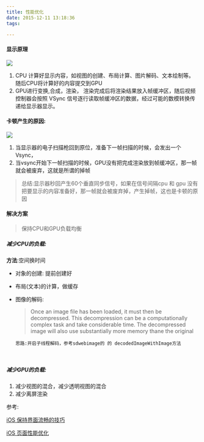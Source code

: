 ```yaml
---
title: 性能优化
date: 2015-12-11 13:18:36
tags:

---
```


#### 显示原理

![](http://ohbzayk4i.bkt.clouddn.com/17-1-20/95673407-file_1484905412627_29bc.png)



1. CPU 计算好显示内容，如视图的创建、布局计算、图片解码、文本绘制等。随后CPU将计算好的内容提交到GPU
2. GPU进行变换,合成，渲染， 渲染完成后将渲染结果放入帧缓冲区，随后视频控制器会按照 VSync 信号逐行读取帧缓冲区的数据，经过可能的数模转换传递给显示器显示。

#### 卡顿产生的原因: 

![](http://ohbzayk4i.bkt.clouddn.com/17-1-21/41214618-file_1484935773331_2c20.jpg)



1. 当显示器的电子扫描枪回到原位，准备下一帧扫描的时候，会发出一个Vsync，
2. 当vsync开始下一帧扫描的时候，GPU没有把完成渲染放到帧缓冲区，那一帧就会被废弃，这就是所谓的掉帧

> 总结:显示器秒回产生60个垂直同步信号，如果在信号间隔cpu 和 gpu 没有把要显示的内容准备好，那一帧就会被废弃掉，产生掉帧，这也是卡顿的原因

#### 解决方案

> 保持CPU和GPU负载均衡

##### 减少CPU的负载:  

**方法**:空间换时间

- 对象的创建: 提前创建好 

- 布局(文本)的计算，做缓存

- 图像的解码: 

  > Once an image file has been loaded, it must then be decompressed. This decompression can be a computationally complex task and take considerable time. The decompressed image will also use substantially more memory thane the original

  ```
  思路:开启子线程解码，参考sdwebimage的 的 decodedImageWithImage方法
  ```

  ​

##### 减少GPU的负载:

1. 减少视图的混合，减少透明视图的混合
2. 减少离屏渲染





参考: 

[iOS 保持界面流畅的技巧](http://blog.ibireme.com/2015/11/12/smooth_user_interfaces_for_ios/)

[iOS 页面性能优化](https://gold.xitu.io/post/58667d86128fe10057eae0d2)





